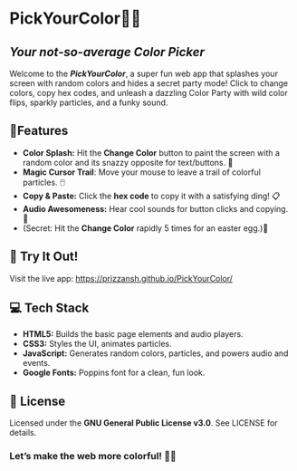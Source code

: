 # PickYourColor🎨✨
## _Your not-so-average Color Picker_

Welcome to the **_PickYourColor_**, a super fun web app that splashes your screen with random colors and hides a secret party mode! Click to change colors, copy hex codes, and unleash a dazzling Color Party with wild color flips, sparkly particles, and a funky sound.

## 🎉Features

-  **Color Splash:** Hit the **Change Color** button to paint the screen with a random color and its snazzy opposite for text/buttons. 🌈
- **Magic Cursor Trail**: Move your mouse to leave a trail of colorful particles. 🖱️
- **Copy & Paste:** Click the **hex code** to copy it with a satisfying ding! 📋
- **Audio Awesomeness:** Hear cool sounds for button clicks and copying. 🎵
- (Secret: Hit the **Change Color** rapidly 5 times for an easter egg.)🐰

## 🚀 Try It Out!

Visit the live app: https://prizzansh.github.io/PickYourColor/

## 💻 Tech Stack

- **HTML5:** Builds the basic page elements and audio players.
- **CSS3:** Styles the UI, animates particles.
- **JavaScript:** Generates random colors, particles, and powers audio and events.
- **Google Fonts:** Poppins font for a clean, fun look.

## 📜 License

Licensed under the **GNU General Public License v3.0**. See LICENSE for details.

### **Let’s make the web more colorful! 🎨🚀**
